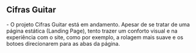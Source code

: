 ## Cifras Guitar

<div>
    <p>- O projeto Cifras Guitar está em andamento. Apesar de se tratar de uma página estática (Landing Page), tento trazer um conforto visual e na experiência com o site, como por exemplo, a rolagem mais suave e os botoes direcionarem para as abas da página.</p>
</div>